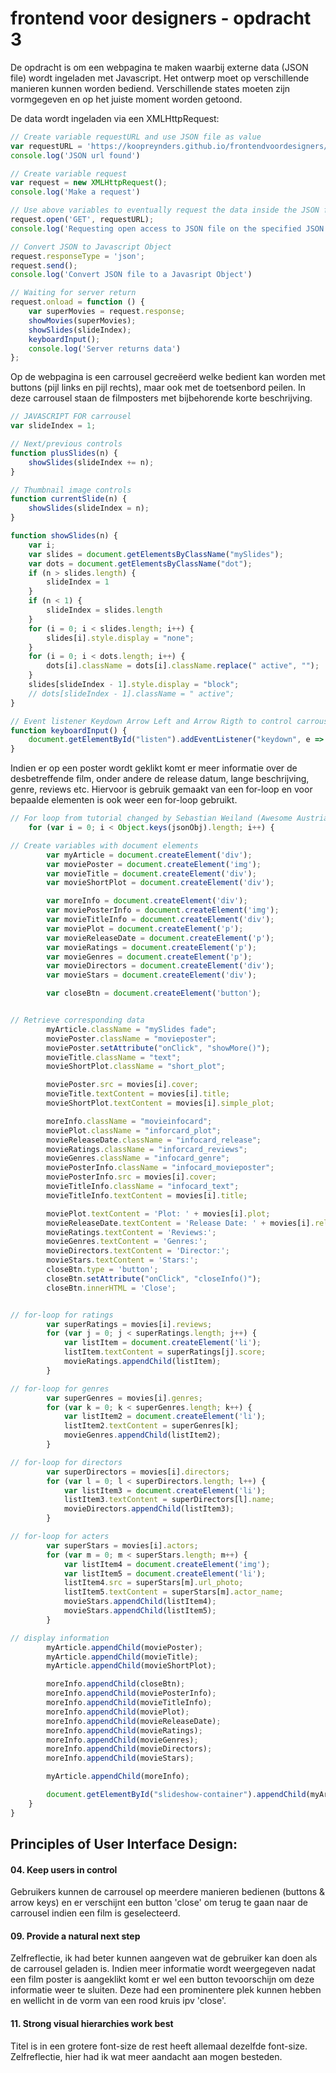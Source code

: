 # frontend voor designers - opdracht 3

De opdracht is om een webpagina te maken waarbij externe data (JSON file) wordt ingeladen met Javascript. Het ontwerp moet op verschillende manieren kunnen worden bediend. Verschillende states moeten zijn vormgegeven en op het juiste moment worden getoond. 

De data wordt ingeladen via een XMLHttpRequest:

```javascript
// Create variable requestURL and use JSON file as value
var requestURL = 'https://koopreynders.github.io/frontendvoordesigners/opdracht3/json/movies.json';
console.log('JSON url found')

// Create variable request
var request = new XMLHttpRequest();
console.log('Make a request')

// Use above variables to eventually request the data inside the JSON file
request.open('GET', requestURL);
console.log('Requesting open access to JSON file on the specified JSON url')

// Convert JSON to Javascript Object
request.responseType = 'json';
request.send();
console.log('Convert JSON file to a Javasript Object')

// Waiting for server return
request.onload = function () {
    var superMovies = request.response;
    showMovies(superMovies);
    showSlides(slideIndex);
    keyboardInput();
    console.log('Server returns data')
};
```

Op de webpagina is een carrousel gecreëerd welke bedient kan worden met buttons (pijl links en pijl rechts), maar ook met de toetsenbord peilen. In deze carrousel staan de filmposters met bijbehorende korte beschrijving.

```javascript
// JAVASCRIPT FOR carrousel
var slideIndex = 1;

// Next/previous controls
function plusSlides(n) {
    showSlides(slideIndex += n);
}

// Thumbnail image controls
function currentSlide(n) {
    showSlides(slideIndex = n);
}

function showSlides(n) {
    var i;
    var slides = document.getElementsByClassName("mySlides");
    var dots = document.getElementsByClassName("dot");
    if (n > slides.length) {
        slideIndex = 1
    }
    if (n < 1) {
        slideIndex = slides.length
    }
    for (i = 0; i < slides.length; i++) {
        slides[i].style.display = "none";
    }
    for (i = 0; i < dots.length; i++) {
        dots[i].className = dots[i].className.replace(" active", "");
    }
    slides[slideIndex - 1].style.display = "block";
    // dots[slideIndex - 1].className = " active";
}

// Event listener Keydown Arrow Left and Arrow Rigth to control carrousel
function keyboardInput() {
    document.getElementById("listen").addEventListener("keydown", e => e.key === "ArrowRight" ? plusSlides(1) : e.key === "ArrowLeft" ? plusSlides(-1) : currentSlide(slideIndex))
}
```

Indien er op een poster wordt geklikt komt er meer informatie over de desbetreffende film, onder andere de release datum, lange beschrijving, genre, reviews etc. Hiervoor is gebruik gemaakt van een for-loop en voor bepaalde elementen is ook weer een for-loop gebruikt. 

```javascript
// For loop from tutorial changed by Sebastian Weiland (Awesome Austrian Guy)
    for (var i = 0; i < Object.keys(jsonObj).length; i++) {

// Create variables with document elements
        var myArticle = document.createElement('div');
        var moviePoster = document.createElement('img');
        var movieTitle = document.createElement('div');
        var movieShortPlot = document.createElement('div');

        var moreInfo = document.createElement('div');
        var moviePosterInfo = document.createElement('img');
        var movieTitleInfo = document.createElement('div');
        var moviePlot = document.createElement('p');
        var movieReleaseDate = document.createElement('p');
        var movieRatings = document.createElement('p');
        var movieGenres = document.createElement('p');
        var movieDirectors = document.createElement('div');
        var movieStars = document.createElement('div');

        var closeBtn = document.createElement('button');


// Retrieve corresponding data
        myArticle.className = "mySlides fade";
        moviePoster.className = "movieposter";
        moviePoster.setAttribute("onClick", "showMore()");
        movieTitle.className = "text";
        movieShortPlot.className = "short_plot";

        moviePoster.src = movies[i].cover;
        movieTitle.textContent = movies[i].title;
        movieShortPlot.textContent = movies[i].simple_plot;

        moreInfo.className = "movieinfocard";
        moviePlot.className = "inforcard_plot";
        movieReleaseDate.className = "infocard_release";
        movieRatings.className = "inforcard_reviews";
        movieGenres.className = "infocard_genre";
        moviePosterInfo.className = "infocard_movieposter";
        moviePosterInfo.src = movies[i].cover;
        movieTitleInfo.className = "infocard_text";
        movieTitleInfo.textContent = movies[i].title;

        moviePlot.textContent = 'Plot: ' + movies[i].plot;
        movieReleaseDate.textContent = 'Release Date: ' + movies[i].release_date;
        movieRatings.textContent = 'Reviews:';
        movieGenres.textContent = 'Genres:';
        movieDirectors.textContent = 'Director:';
        movieStars.textContent = 'Stars:';
        closeBtn.type = 'button';
        closeBtn.setAttribute("onClick", "closeInfo()");
        closeBtn.innerHTML = 'Close';


// for-loop for ratings
        var superRatings = movies[i].reviews;
        for (var j = 0; j < superRatings.length; j++) {
            var listItem = document.createElement('li');
            listItem.textContent = superRatings[j].score;
            movieRatings.appendChild(listItem);
        }

// for-loop for genres
        var superGenres = movies[i].genres;
        for (var k = 0; k < superGenres.length; k++) {
            var listItem2 = document.createElement('li');
            listItem2.textContent = superGenres[k];
            movieGenres.appendChild(listItem2);
        }

// for-loop for directors
        var superDirectors = movies[i].directors;
        for (var l = 0; l < superDirectors.length; l++) {
            var listItem3 = document.createElement('li');
            listItem3.textContent = superDirectors[l].name;
            movieDirectors.appendChild(listItem3);
        }

// for-loop for acters
        var superStars = movies[i].actors;
        for (var m = 0; m < superStars.length; m++) {
            var listItem4 = document.createElement('img');
            var listItem5 = document.createElement('li');
            listItem4.src = superStars[m].url_photo;
            listItem5.textContent = superStars[m].actor_name;
            movieStars.appendChild(listItem4);
            movieStars.appendChild(listItem5);
        }

// display information
        myArticle.appendChild(moviePoster);
        myArticle.appendChild(movieTitle);
        myArticle.appendChild(movieShortPlot);

        moreInfo.appendChild(closeBtn);
        moreInfo.appendChild(moviePosterInfo);
        moreInfo.appendChild(movieTitleInfo);
        moreInfo.appendChild(moviePlot);
        moreInfo.appendChild(movieReleaseDate);
        moreInfo.appendChild(movieRatings);
        moreInfo.appendChild(movieGenres);
        moreInfo.appendChild(movieDirectors);
        moreInfo.appendChild(movieStars);

        myArticle.appendChild(moreInfo);

        document.getElementById("slideshow-container").appendChild(myArticle);
    }
}
```
## Principles of User Interface Design:

#### 04. Keep users in control
Gebruikers kunnen de carrousel op meerdere manieren bedienen (buttons & arrow keys) en er verschijnt een button 'close' om terug te gaan naar de carrousel indien een film is geselecteerd. 

#### 09. Provide a natural next step
Zelfreflectie, ik had beter kunnen aangeven wat de gebruiker kan doen als de carrousel geladen is. Indien meer informatie wordt weergegeven nadat een film poster is aangeklikt komt er wel een button tevoorschijn om deze informatie weer te sluiten. Deze had een prominentere plek kunnen hebben en wellicht in de vorm van een rood kruis ipv 'close'.

#### 11. Strong visual hierarchies work best
Titel is in een grotere font-size de rest heeft allemaal dezelfde font-size. Zelfreflectie, hier had ik wat meer aandacht aan mogen besteden.


